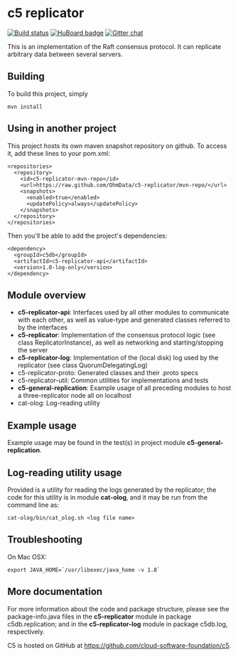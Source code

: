 c5 replicator
====================
[![Build status](https://travis-ci.org/cloud-software-foundation/c5-replicator.svg)](https://travis-ci.org/cloud-software-foundation/c5-replicator) [![HuBoard badge](http://img.shields.io/badge/Hu-Board-7965cc.svg)](https://huboard.com/cloud-software-foundation/c5)
[![Gitter chat](https://badges.gitter.im/gitterHQ/gitter.png)](https://gitter.im/cloud-software-foundation/c5)

This is an implementation of the Raft consensus protocol. It can replicate arbitrary data between several servers.

Building
--------------------
To build this project, simply

    mvn install

Using in another project
-------------------
This project hosts its own maven snapshot repository on github. To access it, add these lines to your pom.xml:

    <repositories>
      <repository>
        <id>c5-replicator-mvn-repo</id>
        <url>https://raw.github.com/OhmData/c5-replicator/mvn-repo/</url>
        <snapshots>
          <enabled>true</enabled>
          <updatePolicy>always</updatePolicy>
        </snapshots>
      </repository>
    </repositories>

Then you'll be able to add the project's dependencies:

    <dependency>
      <groupId>c5db</groupId>
      <artifactId>c5-replicator-api</artifactId>
      <version>1.0-log-only</version>
    </dependency>

Module overview
-------------------
- __c5-replicator-api__: Interfaces used by all other modules to communicate with each other,
                         as well as value-type and generated classes referred to by the interfaces
- __c5-replicator__: Implementation of the consensus protocol logic (see class ReplicatorInstance),
                     as well as networking and starting/stopping the server
- __c5-replicator-log__: Implementation of the (local disk) log used by the replicator (see class QuorumDelegatingLog)
- c5-replicator-proto: Generated classes and their .proto specs
- c5-replicator-util: Common utilities for implementations and tests
- __c5-general-replication__: Example usage of all preceding modules to host a three-replicator node all on localhost
- cat-olog: Log-reading utility

Example usage
-------------------
Example usage may be found in the test(s) in project module __c5-general-replication__.

Log-reading utility usage
-------------------
Provided is a utility for reading the logs generated by the replicator; the code for this utility is in module __cat-olog__,
and it may be run from the command line as:

    cat-olog/bin/cat_olog.sh <log file name>

Troubleshooting
--------------------
On Mac OSX:

    export JAVA_HOME=`/usr/libexec/java_home -v 1.8`

More documentation
--------------------
For more information about the code and package structure, please see the package-info.java files in the
__c5-replicator__ module in package c5db.replication; and in the __c5-replicator-log__ module in package c5db.log, respectively.

C5 is hosted on GitHub at https://github.com/cloud-software-foundation/c5.

